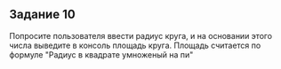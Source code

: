 ## Задание 10

Попросите пользователя ввести радиус круга, и на основании этого числа выведите в консоль площадь круга.
Площадь считается по формуле "Радиус в квадрате умноженый на пи"
